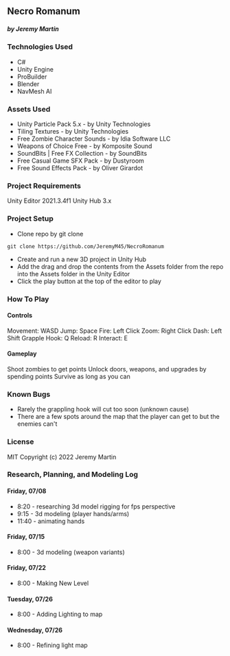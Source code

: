 ## Necro Romanum
##### by Jeremy Martin

### Technologies Used
* C#
* Unity Engine
* ProBuilder
* Blender
* NavMesh AI
### Assets Used
* Unity Particle Pack 5.x - by Unity Technologies
* Tiling Textures - by Unity Technologies
* Free Zombie Character Sounds - by Idia Software LLC
* Weapons of Choice Free - by Komposite Sound
* SoundBits | Free FX Collection - by SoundBits
* Free Casual Game SFX Pack - by Dustyroom 
* Free Sound Effects Pack - by Oliver Girardot
### Project Requirements 
Unity Editor 2021.3.4f1
Unity Hub 3.x
### Project Setup
* Clone repo by git clone
```
git clone https://github.com/JeremyM45/NecroRomanum
```
* Create and run a new 3D project in Unity Hub
* Add the drag and drop the contents from the Assets folder from the repo into the Assets folder in the Unity Editor
* Click the play button at the top of the editor to play

### How To Play
#### Controls
Movement: WASD
Jump: Space
Fire: Left Click
Zoom: Right Click
Dash: Left Shift
Grapple Hook: Q
Reload: R
Interact: E 

#### Gameplay
Shoot zombies to get points
Unlock doors, weapons, and upgrades by spending points
Survive as long as you can

### Known Bugs
* Rarely the grappling hook will cut too soon (unknown cause)
* There are a few spots around the map that the player can get to but the enemies can't

### License
MIT Copyright (c) 2022 Jeremy Martin 


### Research, Planning, and Modeling Log
#### Friday, 07/08
* 8:20 - researching 3d model rigging for fps perspective
* 9:15 - 3d modeling (player hands/arms)
* 11:40 - animating hands

#### Friday, 07/15
* 8:00 - 3d modeling (weapon variants)

#### Friday, 07/22
* 8:00 - Making New Level

#### Tuesday, 07/26
* 8:00 - Adding Lighting to map

#### Wednesday, 07/26
* 8:00 - Refining light map